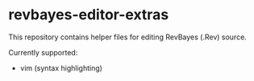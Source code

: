 # revbayes-editor-extras

This repository contains helper files for editing RevBayes (.Rev) source.

Currently supported:
* vim (syntax highlighting)

